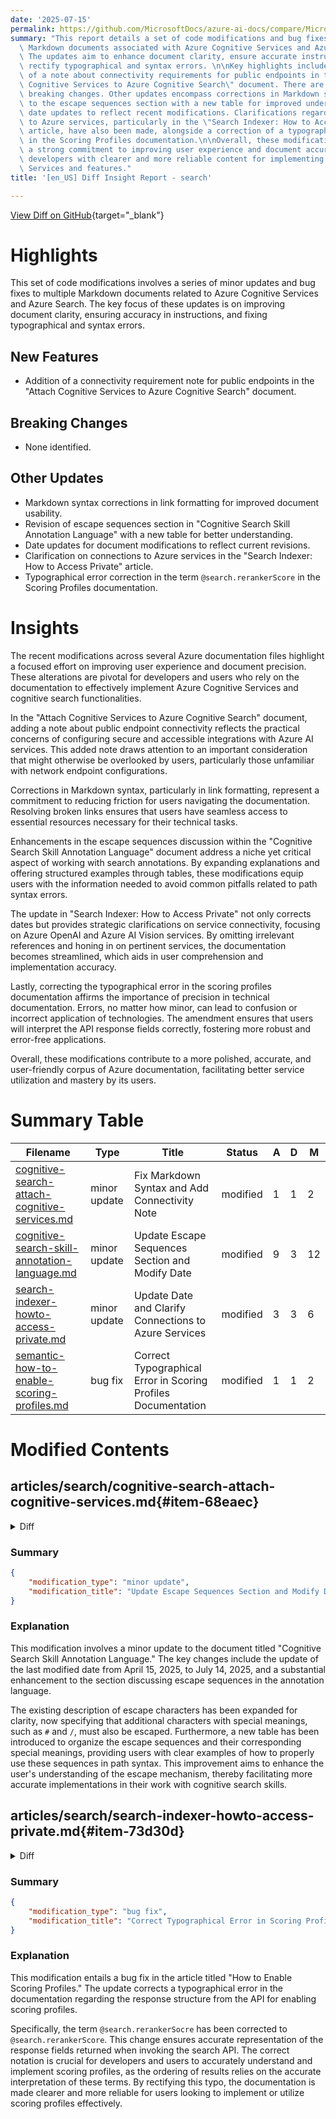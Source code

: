 ```yaml
---
date: '2025-07-15'
permalink: https://github.com/MicrosoftDocs/azure-ai-docs/compare/MicrosoftDocs:bd40fd4...MicrosoftDocs:dbb4e58
summary: "This report details a set of code modifications and bug fixes made to various\
  \ Markdown documents associated with Azure Cognitive Services and Azure Search.\
  \ The updates aim to enhance document clarity, ensure accurate instructions, and\
  \ rectify typographical and syntax errors. \n\nKey highlights include the addition\
  \ of a note about connectivity requirements for public endpoints in the \"Attach\
  \ Cognitive Services to Azure Cognitive Search\" document. There are no identified\
  \ breaking changes. Other updates encompass corrections in Markdown syntax, revisions\
  \ to the escape sequences section with a new table for improved understanding, and\
  \ date updates to reflect recent modifications. Clarifications regarding connections\
  \ to Azure services, particularly in the \"Search Indexer: How to Access Private\"\
  \ article, have also been made, alongside a correction of a typographical error\
  \ in the Scoring Profiles documentation.\n\nOverall, these modifications reflect\
  \ a strong commitment to improving user experience and document accuracy, providing\
  \ developers with clearer and more reliable content for implementing Azure Cognitive\
  \ Services and features."
title: '[en_US] Diff Insight Report - search'

---
```


[View Diff on GitHub](https://github.com/MicrosoftDocs/azure-ai-docs/compare/MicrosoftDocs:bd40fd4...MicrosoftDocs:dbb4e58){target="_blank"}

# Highlights
This set of code modifications involves a series of minor updates and bug fixes to multiple Markdown documents related to Azure Cognitive Services and Azure Search. The key focus of these updates is on improving document clarity, ensuring accuracy in instructions, and fixing typographical and syntax errors.

## New Features
- Addition of a connectivity requirement note for public endpoints in the "Attach Cognitive Services to Azure Cognitive Search" document.

## Breaking Changes
- None identified.

## Other Updates
- Markdown syntax corrections in link formatting for improved document usability.
- Revision of escape sequences section in "Cognitive Search Skill Annotation Language" with a new table for better understanding.
- Date updates for document modifications to reflect current revisions.
- Clarification on connections to Azure services in the "Search Indexer: How to Access Private" article.
- Typographical error correction in the term `@search.rerankerScore` in the Scoring Profiles documentation.

# Insights
The recent modifications across several Azure documentation files highlight a focused effort on improving user experience and document precision. These alterations are pivotal for developers and users who rely on the documentation to effectively implement Azure Cognitive Services and cognitive search functionalities.

In the "Attach Cognitive Services to Azure Cognitive Search" document, adding a note about public endpoint connectivity reflects the practical concerns of configuring secure and accessible integrations with Azure AI services. This added note draws attention to an important consideration that might otherwise be overlooked by users, particularly those unfamiliar with network endpoint configurations.

Corrections in Markdown syntax, particularly in link formatting, represent a commitment to reducing friction for users navigating the documentation. Resolving broken links ensures that users have seamless access to essential resources necessary for their technical tasks.

Enhancements in the escape sequences discussion within the "Cognitive Search Skill Annotation Language" document address a niche yet critical aspect of working with search annotations. By expanding explanations and offering structured examples through tables, these modifications equip users with the information needed to avoid common pitfalls related to path syntax errors.

The update in "Search Indexer: How to Access Private" not only corrects dates but provides strategic clarifications on service connectivity, focusing on Azure OpenAI and Azure AI Vision services. By omitting irrelevant references and honing in on pertinent services, the documentation becomes streamlined, which aids in user comprehension and implementation accuracy.

Lastly, correcting the typographical error in the scoring profiles documentation affirms the importance of precision in technical documentation. Errors, no matter how minor, can lead to confusion or incorrect application of technologies. The amendment ensures that users will interpret the API response fields correctly, fostering more robust and error-free applications.

Overall, these modifications contribute to a more polished, accurate, and user-friendly corpus of Azure documentation, facilitating better service utilization and mastery by its users.

# Summary Table
|  Filename  | Type |    Title    | Status | A  | D  | M  |
|------------|------|-------------|--------|----|----|----|
| [cognitive-search-attach-cognitive-services.md](#item-68eaec) | minor update | Fix Markdown Syntax and Add Connectivity Note | modified | 1 | 1 | 2 | 
| [cognitive-search-skill-annotation-language.md](#item-aaedc7) | minor update | Update Escape Sequences Section and Modify Date | modified | 9 | 3 | 12 | 
| [search-indexer-howto-access-private.md](#item-73d30d) | minor update | Update Date and Clarify Connections to Azure Services | modified | 3 | 3 | 6 | 
| [semantic-how-to-enable-scoring-profiles.md](#item-e8d524) | bug fix | Correct Typographical Error in Scoring Profiles Documentation | modified | 1 | 1 | 2 | 


# Modified Contents
## articles/search/cognitive-search-attach-cognitive-services.md{#item-68eaec}

<details>
<summary>Diff</summary>
````diff
@@ -35,7 +35,7 @@ To attach an Azure AI multi-service resource, you must provide connection inform
 ## Prerequisites
 
 + Connectivity over a public endpoint, unless your search service meets the creation date, tier, and region requirements for private connections to an Azure AI services multi-service resource.
-+ [Azure AI multi-service resource](/azure/ai-services/multi-service-resource) created via the [Azure portal[(https://portal.azure.com) only.
++ [Azure AI multi-service resource](/azure/ai-services/multi-service-resource) created via the [Azure portal](https://portal.azure.com) only.
 
 > [!NOTE]
 > If your Azure AI resource is configured to use a private endpoint, Azure AI Search can connect [using a shared private link](search-indexer-howto-access-private.md) For more information, see the [requirements and limits for using shared private links](search-limits-quotas-capacity.md#shared-private-link-resource-limits).
````
</details>

### Summary

```json
{
    "modification_type": "minor update",
    "modification_title": "Fix Markdown Syntax and Add Connectivity Note"
}
```

### Explanation
This code modification involves a minor update to the Markdown document titled "Attach Cognitive Services to Azure Cognitive Search." The changes include the addition of a note regarding the requirement for connectivity over a public endpoint unless specific criteria for private connections to Azure AI services are met. 

Additionally, there was a minor correction made to the Markdown syntax, specifically in the link formatting for the Azure portal. The previous link format was incorrect, resulting in a broken link, which has been corrected in this update. This enhances the document's clarity and ensures that users have accurate information for successful connection and resource creation with Azure AI multi-service resources.

## articles/search/cognitive-search-skill-annotation-language.md{#item-aaedc7}

<details>
<summary>Diff</summary>
````diff
@@ -10,7 +10,7 @@ ms.custom:
   - ignite-2023
   - build-2024
 ms.topic: reference
-ms.date: 04/15/2025
+ms.date: 07/14/2025
 ---
 # Skill context and input annotation language
 
@@ -106,8 +106,14 @@ Specific elements of an array can be referenced by using their numeric index lik
 
 ### Escape sequences
 
-There are two characters that have special meaning and need to be escaped if they appear in an expression and must be interpreted as is instead of as their special meaning: `'/'` and `'~'`.
-Those characters must be escaped respectively as `'~0'` and `'~1'`. 
+There are several characters that have a special meaning and need to be escaped if they are to be interpreted as-is instead of a syntax element. These characters include `#`, `/`, and `~` among others.
+
+| Escape sequence | Special meaning (usage in path syntax)  | Example |
+|---|---|
+| `~0` | Used for escaping `~` | "~0" for `~`, where "~/documents" becomes "~0~1documents"|
+| `~1` | Used for escaping `/` | "~1" for `/`, where "~/documents" becomes "~0~1documents" |
+| `~2` | Used for generically to escape arbitrary sequences (including but not limited to `#` and `*`) | "~2#~2" where "readme#requirements" becomes "readme~2#~2requirements" |
+
 
 ## Array enumeration
 
````
</details>

### Summary

```json
{
    "modification_type": "minor update",
    "modification_title": "Update Escape Sequences Section and Modify Date"
}
```

### Explanation
This modification involves a minor update to the document titled "Cognitive Search Skill Annotation Language." The key changes include the update of the last modified date from April 15, 2025, to July 14, 2025, and a substantial enhancement to the section discussing escape sequences in the annotation language.

The existing description of escape characters has been expanded for clarity, now specifying that additional characters with special meanings, such as `#` and `/`, must also be escaped. Furthermore, a new table has been introduced to organize the escape sequences and their corresponding special meanings, providing users with clear examples of how to properly use these sequences in path syntax. This improvement aims to enhance the user's understanding of the escape mechanism, thereby facilitating more accurate implementations in their work with cognitive search skills.

## articles/search/search-indexer-howto-access-private.md{#item-73d30d}

<details>
<summary>Diff</summary>
````diff
@@ -8,7 +8,7 @@ author: mrcarter8
 ms.author: mcarter
 ms.service: azure-ai-search
 ms.topic: how-to
-ms.date: 07/01/2025
+ms.date: 07/14/2025
 ms.custom:
   - ignite-2024
   - sfi-image-nochange
@@ -30,7 +30,7 @@ Shared private link is a premium feature that's billed by usage. When you set up
 Azure AI Search makes outbound calls to other Azure resources in the following scenarios:
 
 + Knowledge agent connections to Azure OpenAI for agentic retrieval workflows
-+ Indexer or query connections to Azure OpenAI, Azure AI Vision, or the Azure AI Foundry model catalog for vectorization
++ Indexer or query connections to Azure OpenAI or Azure AI Vision for vectorization
 + Indexer connections to supported data sources
 + Indexer (skillset) connections to Azure Storage for caching enrichments, debug session sate, or writing to a knowledge store
 + Indexer (skillset) connections to Azure AI services for billing purposes
@@ -127,7 +127,7 @@ You can create a shared private link for the following resources.
 
 <sup>5</sup> See [Create a shared private link for a SQL Managed Instance](search-indexer-how-to-access-private-sql.md) for instructions.
 
-<sup>6</sup> The `Microsoft.CognitiveServices/accounts` resource type is used for vectorizer and indexer connections to Azure OpenAI embedding models when implementing [integrated Vectorization](vector-search-integrated-vectorization.md). As of November 19, 2024, there's now support for shared private link to embedding models in the Azure AI Foundry model catalog or to the Azure AI Vision multimodal API.
+<sup>6</sup> The `Microsoft.CognitiveServices/accounts` resource type is used for vectorizer and indexer connections to Azure OpenAI embedding models when implementing [integrated Vectorization](vector-search-integrated-vectorization.md). As of November 19, 2024, there's now support for shared private link to support the Azure AI Vision multimodal embeddings via [AI Services multi-service account](/azure/ai-services/multi-service-resource).
 
 <sup>7</sup> Shared private link for Azure OpenAI is only supported in public cloud and [Microsoft Azure Government](https://azure.microsoft.com/explore/global-infrastructure/government/). Other cloud offerings don't have support for shared private links for `openai_account` Group ID.
 
````
</details>

### Summary

```json
{
    "modification_type": "minor update",
    "modification_title": "Update Date and Clarify Connections to Azure Services"
}
```

### Explanation
This code modification is a minor update to the "Search Indexer: How to Access Private" article. The changes include updating the last modified date from July 1, 2025, to July 14, 2025, and clarifying the types of connections made by Azure AI Search to other Azure resources.

Specifically, the text has been revised to remove the mention of the Azure AI Foundry model catalog in relation to indexer or query connections for vectorization. This streamlining of information helps to focus on the primary services involved—Azure OpenAI and Azure AI Vision. Additionally, a clarification was added regarding shared private link support specifically for the Azure AI Vision multimodal embeddings through an AI Services multi-service account.

These modifications aim to improve the clarity and accuracy of the documentation, ensuring users have the most relevant and precise information when accessing private links for Azure services.

## articles/search/semantic-how-to-enable-scoring-profiles.md{#item-e8d524}

<details>
<summary>Diff</summary>
````diff
@@ -92,7 +92,7 @@ POST https://{service-name}.search.windows.com/indexes/{index-name}/docs/search?
 }
 ```
 
-The response includes the new `rerankerBoostedScore`, alongside the L1 `@search.score` and the L2 `@search.rerankerSocre`. Results are ordered by `@search.rerankerBoostedScore`.
+The response includes the new `rerankerBoostedScore`, alongside the L1 `@search.score` and the L2 `@search.rerankerScore`. Results are ordered by `@search.rerankerBoostedScore`.
 
 ```json
 {
````
</details>

### Summary

```json
{
    "modification_type": "bug fix",
    "modification_title": "Correct Typographical Error in Scoring Profiles Documentation"
}
```

### Explanation
This modification entails a bug fix in the article titled "How to Enable Scoring Profiles." The update corrects a typographical error in the documentation regarding the response structure from the API for enabling scoring profiles.

Specifically, the term `@search.rerankerSocre` has been corrected to `@search.rerankerScore`. This change ensures accurate representation of the response fields returned when invoking the search API. The correct notation is crucial for developers and users to accurately understand and implement scoring profiles, as the ordering of results relies on the accurate interpretation of these terms. By rectifying this typo, the documentation is made clearer and more reliable for users looking to implement or utilize scoring profiles effectively.


